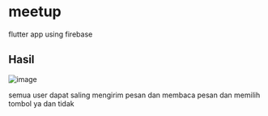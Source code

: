 # meetup

flutter app using firebase

## Hasil 

![image](image/01.png)

semua user dapat saling mengirim pesan dan membaca pesan dan memilih tombol ya dan tidak

